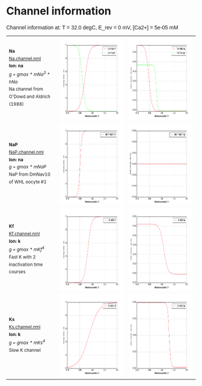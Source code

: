 Channel information
===================
    
<p style="font-family:arial">Channel information at: T = 32.0 degC, E_rev = 0 mV, [Ca2+] = 5e-05 mM</p>

<table>
    <tr>
<td width="120px">
            <sup><b>Na</b><br/>
            <a href="../Na.channel.nml">Na.channel.nml</a><br/>
            <b>Ion: na</b><br/>
            <i>g = gmax * mNa<sup>3</sup> * hNa </i><br/>
            Na channel from O'Dowd and Aldrich (1988)</sup>
</td>
<td>
<a href="Na.inf.png"><img alt="Na steady state" src="Na.inf.png" height="220"/></a>
</td>
<td>
<a href="Na.tau.png"><img alt="Na time course" src="Na.tau.png" height="220"/></a>
</td>
</tr>
    <tr>
<td width="120px">
            <sup><b>NaP</b><br/>
            <a href="../NaP.channel.nml">NaP.channel.nml</a><br/>
            <b>Ion: na</b><br/>
            <i>g = gmax * mNaP </i><br/>
            NaP from DmNav10 of WHL oocyte #1</sup>
</td>
<td>
<a href="NaP.inf.png"><img alt="NaP steady state" src="NaP.inf.png" height="220"/></a>
</td>
<td>
<a href="NaP.tau.png"><img alt="NaP time course" src="NaP.tau.png" height="220"/></a>
</td>
</tr>
    <tr>
<td width="120px">
            <sup><b>Kf</b><br/>
            <a href="../Kf.channel.nml">Kf.channel.nml</a><br/>
            <b>Ion: k</b><br/>
            <i>g = gmax * mKf<sup>4</sup> </i><br/>
            Fast K with 2 inactivation time courses</sup>
</td>
<td>
<a href="Kf.inf.png"><img alt="Kf steady state" src="Kf.inf.png" height="220"/></a>
</td>
<td>
<a href="Kf.tau.png"><img alt="Kf time course" src="Kf.tau.png" height="220"/></a>
</td>
</tr>
    <tr>
<td width="120px">
            <sup><b>Ks</b><br/>
            <a href="../Ks.channel.nml">Ks.channel.nml</a><br/>
            <b>Ion: k</b><br/>
            <i>g = gmax * mKs<sup>4</sup> </i><br/>
            Slow K channel</sup>
</td>
<td>
<a href="Ks.inf.png"><img alt="Ks steady state" src="Ks.inf.png" height="220"/></a>
</td>
<td>
<a href="Ks.tau.png"><img alt="Ks time course" src="Ks.tau.png" height="220"/></a>
</td>
</tr>
</table>

